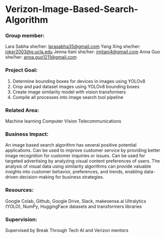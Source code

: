 # Verizon-Image-Based-Search-Algorithm

### Group member: 
Lara Sabha she/her: larasabha35@gmail.com 
Yang Xing she/her: joker2003@g.ucla.edu
Jenna Itani she/her: jmitani4@gmail.com
Anna Guo she/her: anna.guo1211@gmail.com

### Project Goal:
1. Determine bounding boxes for devices in images using YOLOv8
2. Crop and pad dataset images using YOLOv8 bounding boxes
3. Create image similarity model with vision transformers
4. Compile all processes into image search tool pipeline

### Related Area:
Machine learning
Computer Vision
Telecommunications

### Business Impact:
An image based search algorithm has several positive potential applications.
Can be used to improve customer service by providing better image recognition for customer inquiries or issues.
Can be used for targeted advertising by analyzing visual content preferences of users.
The analysis of visual data using similarity algorithms can provide valuable insights into customer behavior, preferences, and trends, enabling data-driven decision-making for business strategies.

### Resources:
Google Colab, Github, Google Drive, Slack, makesense.ai
Ultralytics (YOLO), NumPy, HuggingFace datasets and transformers libraries

### Supervision:
Supervised by Break Through Tech AI and Verizon mentors


